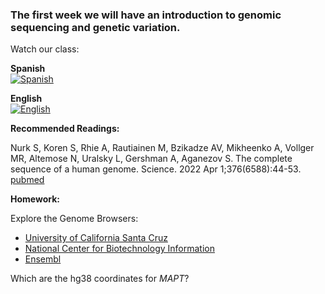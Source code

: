 ### The first week we will have an introduction to genomic sequencing and genetic variation. 

Watch our class: 

**Spanish**\
[![Spanish](https://img.youtube.com/vi/yje5AuvVrOA/0.jpg)](https://www.youtube.com/watch?v=yje5AuvVrOA)

**English**\
[![English](https://img.youtube.com/vi/6cXuEhXQUmc.jpg)](https://youtube.com/watch?v=6cXuEhXQUmc)

**Recommended Readings:**

Nurk S, Koren S, Rhie A, Rautiainen M, Bzikadze AV, Mikheenko A, Vollger MR, Altemose N, Uralsky L, Gershman A, Aganezov S. The complete sequence of a human genome. Science. 2022 Apr 1;376(6588):44-53. [pubmed](https://pubmed.ncbi.nlm.nih.gov/35357935/)

**Homework:**

Explore the Genome Browsers:

- [University of California Santa Cruz](https://genome.ucsc.edu/cgi-bin/hgGateway)
- [National Center for Biotechnology Information](https://www.ncbi.nlm.nih.gov/gdv/)
- [Ensembl](https://useast.ensembl.org/index.html)

Which are the hg38 coordinates for *MAPT*?
